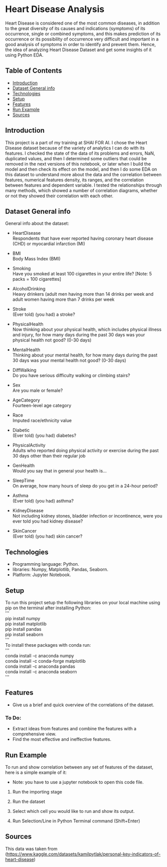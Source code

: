 # Heart Disease Analysis
Heart Disease is considered one of the most common diseases, in addition to the great diversity of its causes and indications (symptoms) of its occurrence, single or combined symptoms, and this makes prediction of its occurrence or its possibility of occurrence very difficult and important in a good analysis of symptoms in order to identify and prevent them.
Hence, the idea of analyzing Heart Disease Dataset and get some insights of it using Python EDA.
## Table of Contents
* [Introduction](#introduction)
* [Dataset General info](#dataset-general-info)
* [Technologies](#technologies)
* [Setup](#setup)
* [Features](#features)
* [Run Example](#run-example)
* [Sources](#sources)

## Introduction
This project is a part of my training at SHAI FOR AI.
I chose the Heart Disease dataset because of the variety of analytics I can do with its features.
I checked the state of the data of its problems and errors, NaN, duplicated values, and then I determined some outliers that could be removed in the next versions of this notebook, or later when I build the model and  then check its effect on the model, and then I do some EDA on this dataset to understand more about the data and the correlation between features, numerical features density, its ranges, and the correlation between features and dependent variable.
I tested the relationships through many methods, which showed a number of correlation diagrams, whether or not they showed their correlation with each other.

## Dataset General info
General info about the dataset:
* HeartDisease\
Respondents that have ever reported having coronary heart disease (CHD) or myocardial infarction (MI)

* BMI\
Body Mass Index (BMI)

* Smoking\
Have you smoked at least 100 cigarettes in your entire life? [Note: 5 packs = 100 cigarettes]

* AlcoholDrinking\
Heavy drinkers (adult men having more than 14 drinks per week and adult women having more than 7 drinks per week

* Stroke\
(Ever told) (you had) a stroke?

* PhysicalHealth\
Now thinking about your physical health, which includes physical illness and injury, for how many days during the past 30 days was your physical health not good? (0-30 days)

* MentalHealth\
Thinking about your mental health, for how many days during the past 30 days was your mental health not good? (0-30 days)

* DiffWalking\
Do you have serious difficulty walking or climbing stairs?

* Sex\
Are you male or female?

* AgeCategory\
Fourteen-level age category

* Race\
Imputed race/ethnicity value

* Diabetic\
(Ever told) (you had) diabetes?

* PhysicalActivity\
Adults who reported doing physical activity or exercise during the past 30 days other than their regular job

* GenHealth\
Would you say that in general your health is...

* SleepTime\
On average, how many hours of sleep do you get in a 24-hour period?

* Asthma\
(Ever told) (you had) asthma?

* KidneyDisease\
Not including kidney stones, bladder infection or incontinence, were you ever told you had kidney disease?

* SkinCancer\
(Ever told) (you had) skin cancer?

## Technologies
* Programming language: Python.
* libraries: Numpy, Matplotlib, Pandas, Seaborn.
* Platform: Jupyter Notebook.

## Setup
To run this project setup the following libraries on your local machine using pip on the terminal after installing Python:\
'''\
pip install numpy\
pip install matplotlib\
pip install pandas\
pip install seaborn\
'''\
To install these packages with conda run:\
'''\
conda install -c anaconda numpy\
conda install -c conda-forge matplotlib\
conda install -c anaconda pandas\
conda install -c anaconda seaborn\
'''

## Features
* Give us a brief and quick overview of the correlations of the dataset.

### To Do:
* Extract ideas from features and combine the features with a comprehensive view.
* Find the most effective and ineffective features.

## Run Example
To run and show correlation between any set of features of the dataset, here is a simple example of it:

* Note: you have to use a jupyter notebook to open this code file.

1. Run the importing stage

2. Run the dataset

3. Select which cell you would like to run and show its output.

4. Run Selection/Line in Python Terminal command (Shift+Enter)

## Sources
This data was taken from (https://www.kaggle.com/datasets/kamilpytlak/personal-key-indicators-of-heart-disease)

